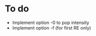 <!-- 
#
#	@(#)	[MB] cr_TODO.txt	Version 1.2 du 15/07/27 -
#
 -->

# To do

- Implement option -0 to pop intensity
- Implement option -f (for first RE only)
